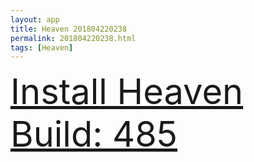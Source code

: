 ```yaml
---
layout: app
title: Heaven 201804220238
permalink: 201804220238.html
tags: [Heaven]
---
```

<div class="pure-g">
    <div class="pure-u-1-1" style="font-size: 4em">
        <a class="pure-button-primary" href="itms-services://?action=download-manifest&url=https%3A%2F%2Flitsungyisigono.github.io%2FTestScript%2Fmanifests%2F201804220238.plist"><i class="fa fa-download" aria-hidden="true"></i>Install Heaven Build: 485</a>
    </div>
</div>